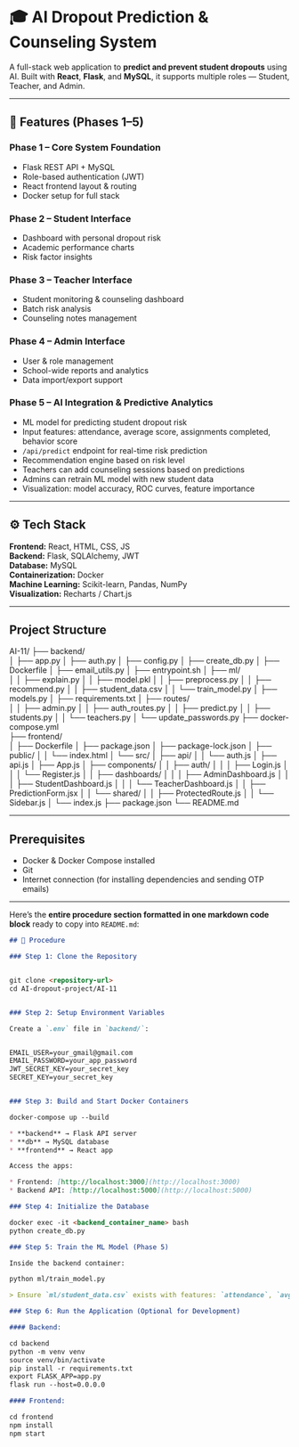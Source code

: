 # 🎓 AI Dropout Prediction & Counseling System

A full-stack web application to **predict and prevent student dropouts** using AI.
Built with **React**, **Flask**, and **MySQL**, it supports multiple roles — Student, Teacher, and Admin.

---

## 🧠 Features (Phases 1–5)

### Phase 1 – Core System Foundation
- Flask REST API + MySQL
- Role-based authentication (JWT)
- React frontend layout & routing
- Docker setup for full stack

### Phase 2 – Student Interface
- Dashboard with personal dropout risk
- Academic performance charts
- Risk factor insights

### Phase 3 – Teacher Interface
- Student monitoring & counseling dashboard
- Batch risk analysis
- Counseling notes management

### Phase 4 – Admin Interface
- User & role management
- School-wide reports and analytics
- Data import/export support

### Phase 5 – AI Integration & Predictive Analytics
- ML model for predicting student dropout risk
- Input features: attendance, average score, assignments completed, behavior score
- `/api/predict` endpoint for real-time risk prediction
- Recommendation engine based on risk level
- Teachers can add counseling sessions based on predictions
- Admins can retrain ML model with new student data
- Visualization: model accuracy, ROC curves, feature importance

---

## ⚙️ Tech Stack

**Frontend:** React, HTML, CSS, JS  
**Backend:** Flask, SQLAlchemy, JWT  
**Database:** MySQL  
**Containerization:** Docker  
**Machine Learning:** Scikit-learn, Pandas, NumPy  
**Visualization:** Recharts / Chart.js  

---

## Project Structure

AI-11/
├── backend/                 
│   ├── app.py
│   ├── auth.py
│   ├── config.py
│   ├── create_db.py
│   ├── Dockerfile
│   ├── email_utils.py
│   ├── entrypoint.sh
│   ├── ml/                 
│   │   ├── explain.py
│   │   ├── model.pkl
│   │   ├── preprocess.py
│   │   ├── recommend.py
│   │   ├── student_data.csv
│   │   └── train_model.py
│   ├── models.py
│   ├── requirements.txt
│   ├── routes/            
│   │   ├── admin.py
│   │   ├── auth_routes.py
│   │   ├── predict.py
│   │   ├── students.py
│   │   └── teachers.py
│   └── update_passwords.py
├── docker-compose.yml       
├── frontend/              
│   ├── Dockerfile
│   ├── package.json
│   ├── package-lock.json
│   ├── public/
│   │   └── index.html
│   └── src/
│       ├── api/
│       │   └── auth.js
│       ├── api.js
│       ├── App.js
│       ├── components/
│       │   ├── auth/
│       │   │   ├── Login.js
│       │   │   └── Register.js
│       │   ├── dashboards/
│       │   │   ├── AdminDashboard.js
│       │   │   ├── StudentDashboard.js
│       │   │   └── TeacherDashboard.js
│       │   ├── PredictionForm.jsx
│       │   └── shared/
│       │       ├── ProtectedRoute.js
│       │       └── Sidebar.js
│       └── index.js
├── package.json
└── README.md




---

## Prerequisites

- Docker & Docker Compose installed
- Git
- Internet connection (for installing dependencies and sending OTP emails)

---

Here’s the **entire procedure section formatted in one markdown code block** ready to copy into `README.md`:

````markdown
## 📌 Procedure

### Step 1: Clone the Repository


git clone <repository-url>
cd AI-dropout-project/AI-11


### Step 2: Setup Environment Variables

Create a `.env` file in `backend/`:


EMAIL_USER=your_gmail@gmail.com
EMAIL_PASSWORD=your_app_password
JWT_SECRET_KEY=your_secret_key
SECRET_KEY=your_secret_key


### Step 3: Build and Start Docker Containers

docker-compose up --build

* **backend** → Flask API server
* **db** → MySQL database
* **frontend** → React app

Access the apps:

* Frontend: [http://localhost:3000](http://localhost:3000)
* Backend API: [http://localhost:5000](http://localhost:5000)

### Step 4: Initialize the Database

docker exec -it <backend_container_name> bash
python create_db.py

### Step 5: Train the ML Model (Phase 5)

Inside the backend container:

python ml/train_model.py

> Ensure `ml/student_data.csv` exists with features: `attendance`, `avg_score`, `assignments_completed`, `behavior_score`, `dropout`.

### Step 6: Run the Application (Optional for Development)

#### Backend:

cd backend
python -m venv venv
source venv/bin/activate
pip install -r requirements.txt
export FLASK_APP=app.py
flask run --host=0.0.0.0

#### Frontend:

cd frontend
npm install
npm start


